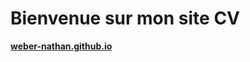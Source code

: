 # Bienvenue sur mon site CV
**[weber-nathan.github.io](https://weber-nathan.github.io "Nathan WEBER")**
